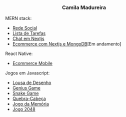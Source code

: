 
<h3 align="center">Camila Madureira</h3>

MERN stack:
- [Rede Social ](https://github.com/ca-madureira/rede-social)
- [Lista de Tarefas](https://github.com/ca-madureira/todo-mern)
- [Chat em Nextjs](https://github.com/ca-madureira/chat-next)
- [Ecommerce com Nextjs e MongoDB](https://github.com/ca-madureira/ecommerce-next)[Em andamento]


React Native:
- [Ecommerce Mobile](https://github.com/ca-madureira/fashion-app)

Jogos em Javascript:
- [Lousa de Desenho](https://github.com/ca-madureira/lousa-desenho)
- [Genius Game](https://github.com/ca-madureira/genius-game)
- [Snake Game](https://github.com/ca-madureira/snake-game)
- [Quebra-Cabeça](https://github.com/ca-madureira/jogo-quebra-cabeca)
- [Jogo da Memória](https://github.com/ca-madureira/jogo-memoria)
- [Jogo 2048 ](https://github.com/ca-madureira/game-2048)

